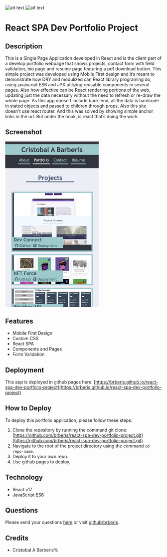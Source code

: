 [comment]: <> (This readme was created by Nodinq Readme Generator)
![alt text](https://img.shields.io/badge/License-MIT-brightgreen)
![alt text](https://img.shields.io/badge/Ver.-1.0.0-blue)

# React SPA Dev Portfolio Project


## Description

This is a Single Page Application developed in React and is the client part of a develop portfolio webpage that shows projects, contact form with field validation, bio page and resume page featuring a pdf download button.
This simple project was developed using Mobile First design and it’s meant  to demonstrate how DRY and modulized can React library programing do, using javascript ES6 and JPX utilizing reusable components in several pages. Also how effective can be React rendering portions of the web, updating just the data necessary without the need to refresh or re-draw the whole page.
As this app doesn't include back-end, all the data is hardcode in stated objects and passed to children through props.
Also this site doesn't use react router. And this was solved by showing simple anchor links in the url. But under the hook, is react that’s doing the work.

## Screenshot

<img src="https://github.com/brberis/react-spa-dev-portfolio-project/raw/main/src/assets/images/web.png" width="300px" >

## Features

- Mobile First Design
- Custom CSS
- React SPA
- Components and Pages
- Form Validation

## Deployment

This app is deployed in github pages here: [https://brberis.github.io/react-spa-dev-portfolio-project](https://brberis.github.io/react-spa-dev-portfolio-project)

## How to Deploy 

To deploy this portfolio application, please follow these steps:

1. Clone the repository by running the command git clone: 
[https://github.com/brberis/react-spa-dev-portfolio-project.git](https://github.com/brberis/react-spa-dev-portfolio-project.git)
2. Navigate to the root of the project directory using the command `cd repo-name`.
3. Deploy it to your own repo.
4. Use github pages to deploy.

## Technology 

- React v17
- JavaScript ES6


## Questions

Please send your questions [here](mailto:cristobal@barberis.com?subject=[GitHub]%20React%20SPA%20Dev%20Portfolio%20Project) or visit [github/brberis](https://github.com/brberis).

## Credits

* Cristobal A Barberis%      
